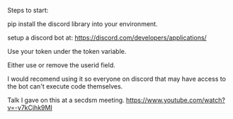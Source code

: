 Steps to start:

pip install the discord library into your environment.

setup a discord bot at: https://discord.com/developers/applications/

Use your token under the token variable.

Either use or remove the userid field. 

I would recomend using it so everyone on discord that may have access to the bot can't execute code themselves.

Talk I gave on this at a secdsm meeting.
https://www.youtube.com/watch?v=-y7kCjhk9MI
